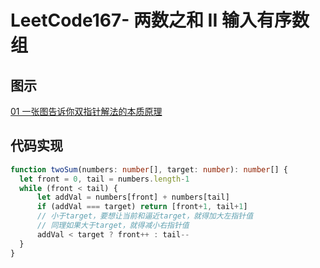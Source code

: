 # LeetCode167- 两数之和 II 输入有序数组

## 图示

[01 一张图告诉你双指针解法的本质原理](https://leetcode.cn/problems/two-sum-ii-input-array-is-sorted/solution/yi-zhang-tu-gao-su-ni-on-de-shuang-zhi-zhen-jie-fa/)


## 代码实现

```ts
function twoSum(numbers: number[], target: number): number[] {
  let front = 0, tail = numbers.length-1
  while (front < tail) {
      let addVal = numbers[front] + numbers[tail]
      if (addVal === target) return [front+1, tail+1]
      // 小于target，要想让当前和逼近target，就得加大左指针值
      // 同理如果大于target，就得减小右指针值
      addVal < target ? front++ : tail--
  }
}
```